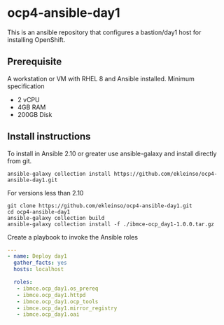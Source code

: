 # ocp4-ansible-day1
This is an ansible repository that configures a bastion/day1 host for installing OpenShift. 

## Prerequisite
A workstation or VM with RHEL 8 and Ansible installed. 
Minimum specification
- 2 vCPU
- 4GB RAM
- 200GB Disk

## Install instructions
To install in Ansible 2.10 or greater use ansible-galaxy and install directly from git.
```shell
ansible-galaxy collection install https://github.com/ekleinso/ocp4-ansible-day1.git
```

For versions less than 2.10
```shell
git clone https://github.com/ekleinso/ocp4-ansible-day1.git
cd ocp4-ansible-day1
ansible-galaxy collection build
ansible-galaxy collection install -f ./ibmce-ocp_day1-1.0.0.tar.gz 
```

Create a playbook to invoke the Ansible roles
```yaml
---
- name: Deploy day1
  gather_facts: yes
  hosts: localhost

  roles:
   - ibmce.ocp_day1.os_prereq
   - ibmce.ocp_day1.httpd
   - ibmce.ocp_day1.ocp_tools
   - ibmce.ocp_day1.mirror_registry
   - ibmce.ocp_day1.oai
```

